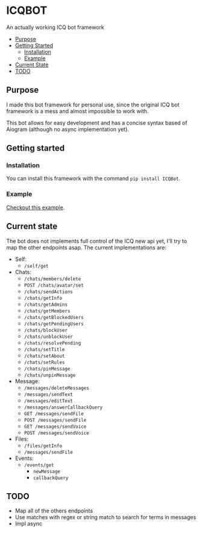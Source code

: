 # ICQBOT
An actually working ICQ bot framework

- [Purpose](https://github.com/kamuridesu/ICQBotPy#purpose)
- [Getting Started](https://github.com/kamuridesu/ICQBotPy#getting-started)
	- [Installation](https://github.com/kamuridesu/ICQBotPy/README.md#installation)
	- [Example](https://github.com/kamuridesu/ICQBotPy/README.md#example)
- [Current State](https://github.com/kamuridesu/ICQBotPy#current-state)
- [TODO](https://github.com/kamuridesu/ICQBotPy#todo)


## Purpose
I made this bot framework for personal use, since the original ICQ bot framework is a mess and almost impossible to work with.

This bot allows for easy development and has a concise syntax based of Aiogram (although no async implementation yet).

## Getting started
### Installation
You can install this framework with the command `pip install ICQBot`.
### Example
[Checkout this example](https://github.com/kamuridesu/ICQBotPy/blob/main/example.py).

## Current state
The bot does not implements full control of the ICQ new api yet, I'll try to map the other endpoints asap. The current implementations are:
- Self:
	- `​/self​/get`
- Chats:
	- `/chats/members/delete`
	- `POST /chats/avatar/set`
	- `/chats/sendActions`
	- `/chats/getInfo`
	- `/chats/getAdmins`
	- `/chats/getMembers`
	- `/chats/getBlockedUsers`
	- `/chats/getPendingUsers`
	- `/chats/blockUser`
	- `/chats/unblockUser`
	- `/chats/resolvePending`
	- `/chats/setTitle`
	- `/chats/setAbout`
	- `/chats/setRules`
	- `/chats/pinMessage`
	- `/chats/unpinMessage`
- Message:
	- `/messages/deleteMessages`
	- `/messages/sendText`
	- `/messages/editText`
	- `/messages/answerCallbackQuery`
	- `GET ​/messages​/sendFile`
	- `POST /messages/sendFile`
	- `GET /messages/sendVoice`
	- `POST /messages/sendVoice`
- Files:
	- `/files/getInfo`
	- `/messages/sendFile`
- Events:
	- `/events/get`
		- `newMessage`
		- `callbackQuery`


## TODO
- Map all of the others endpoints
- Use matches with regex or string match to search for terms in messages
- Impl async
